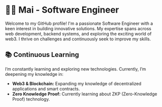 # 👨‍💻 Mai - Software Engineer
Welcome to my GitHub profile! I'm a passionate Software Engineer with a keen interest in building innovative solutions. My expertise spans across web development, backend systems, and exploring the exciting world of web3. I thrive on challenges and continuously seek to improve my skills.

## 📚 Continuous Learning
I’m constantly learning and exploring new technologies. Currently, I’m deepening my knowledge in:

- **Web3 & Blockchain:** Expanding my knowledge of decentralized applications and smart contracts.
- **Zero Knowledge Proof:** Currently learning about ZKP (Zero-Knowledge Proof) technology.

<!---
## 🚀 Skills
**Languages:** C#, JavaScript, Cairo
**Web Development:** React, Node.js, Next.js, HTML/CSS
**Databases:** SQL, MongoDB, MySQL, PostgreSQL
**Blockchain & Web3:** Solidity, Smart Contracts, Ethereum
**Tools:** Git, Docker

🤝 Let's Connect
LinkedIn
Twitter

--->
